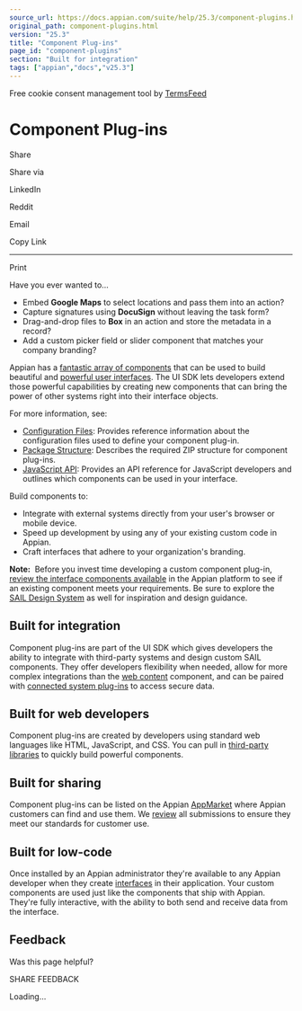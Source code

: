 ```yaml
---
source_url: https://docs.appian.com/suite/help/25.3/component-plugins.html
original_path: component-plugins.html
version: "25.3"
title: "Component Plug-ins"
page_id: "component-plugins"
section: "Built for integration"
tags: ["appian","docs","v25.3"]
---
```



Free cookie consent management tool by [TermsFeed](https://www.termsfeed.com/)

# Component Plug-ins

Share

Share via

LinkedIn

Reddit

Email

Copy Link

* * *

Print

Have you ever wanted to…

-   Embed **Google Maps** to select locations and pass them into an action?
-   Capture signatures using **DocuSign** without leaving the task form?
-   Drag-and-drop files to **Box** in an action and store the metadata in a record?
-   Add a custom picker field or slider component that matches your company branding?

Appian has a [fantastic array of components](SAIL_Components.html) that can be used to build beautiful and [powerful user interfaces](sail/home.html). The UI SDK lets developers extend those powerful capabilities by creating new components that can bring the power of other systems right into their interface objects.

For more information, see:

-   [Configuration Files](reference-manifest.html): Provides reference information about the configuration files used to define your component plug-in.
-   [Package Structure](reference-structure.html): Describes the required ZIP structure for component plug-ins.
-   [JavaScript API](reference-js-api.html): Provides an API reference for JavaScript developers and outlines which components can be used in your interface.

Build components to:

-   Integrate with external systems directly from your user's browser or mobile device.
-   Speed up development by using any of your existing custom code in Appian.
-   Craft interfaces that adhere to your organization's branding.

**Note:**  Before you invest time developing a custom component plug-in, [review the interface components available](SAIL_Components.html) in the Appian platform to see if an existing component meets your requirements. Be sure to explore the [SAIL Design System](sail/home.html) as well for inspiration and design guidance.

## Built for integration

Component plug-ins are part of the UI SDK which gives developers the ability to integrate with third-party systems and design custom SAIL components. They offer developers flexibility when needed, allow for more complex integrations than the [web content](Web_Content_Component.html) component, and can be paired with [connected system plug-ins](connected-system-plug-in-landing.html) to access secure data.

## Built for web developers

Component plug-ins are created by developers using standard web languages like HTML, JavaScript, and CSS. You can pull in [third-party libraries](component-ext-libs.html) to quickly build powerful components.

## Built for sharing

Component plug-ins can be listed on the Appian [AppMarket](https://community.appian.com/b/appmarket) where Appian customers can find and use them. We [review](component-review-process.html) all submissions to ensure they meet our standards for customer use.

## Built for low-code

Once installed by an Appian administrator they're available to any Appian developer when they create [interfaces](interface_object.html) in their application. Your custom components are used just like the components that ship with Appian. They're fully interactive, with the ability to both send and receive data from the interface.

## Feedback

Was this page helpful?

SHARE FEEDBACK

Loading...